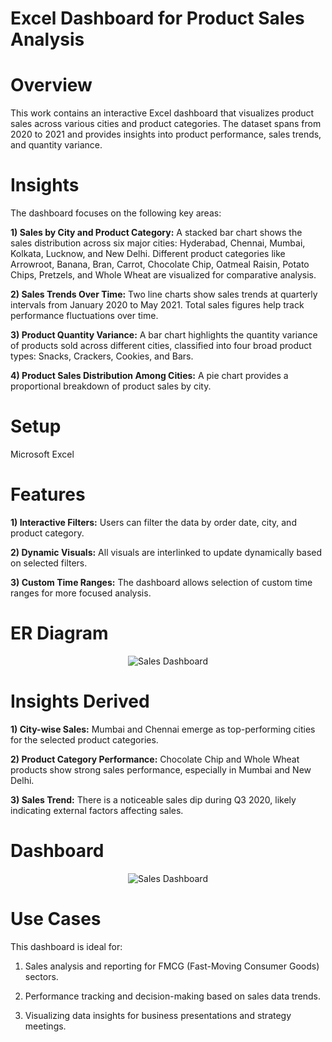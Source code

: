 # Excel Dashboard for Product Sales Analysis

# Overview

This work contains an interactive Excel dashboard that visualizes product sales across various cities and product categories. The dataset spans from 2020 to 2021 and provides insights into product performance, sales trends, and quantity variance.

# Insights

The dashboard focuses on the following key areas:

**1) Sales by City and Product Category:**
A stacked bar chart shows the sales distribution across six major cities: Hyderabad, Chennai, Mumbai, Kolkata, Lucknow, and New Delhi.
Different product categories like Arrowroot, Banana, Bran, Carrot, Chocolate Chip, Oatmeal Raisin, Potato Chips, Pretzels, and Whole Wheat are visualized for comparative analysis.

**2) Sales Trends Over Time:**
Two line charts show sales trends at quarterly intervals from January 2020 to May 2021.
Total sales figures help track performance fluctuations over time.

**3) Product Quantity Variance:**
A bar chart highlights the quantity variance of products sold across different cities, classified into four broad product types: Snacks, Crackers, Cookies, and Bars.

**4) Product Sales Distribution Among Cities:**
A pie chart provides a proportional breakdown of product sales by city.

# Setup 

Microsoft Excel

# Features

**1) Interactive Filters:** Users can filter the data by order date, city, and product category.

**2) Dynamic Visuals:** All visuals are interlinked to update dynamically based on selected filters.

**3) Custom Time Ranges:** The dashboard allows selection of custom time ranges for more focused analysis.

# ER Diagram

<p align="center">
    <img src="https://github.com/user-attachments/assets/57fe3b19-4e6b-451c-861c-31863be4dbbf" alt="Sales Dashboard"/>
</p>

# Insights Derived

**1) City-wise Sales:** Mumbai and Chennai emerge as top-performing cities for the selected product categories.

**2) Product Category Performance:** Chocolate Chip and Whole Wheat products show strong sales performance, especially in Mumbai and New Delhi.

**3) Sales Trend:** There is a noticeable sales dip during Q3 2020, likely indicating external factors affecting sales.

# Dashboard

<p align="center">
    <img src="https://github.com/user-attachments/assets/3ee8c2af-73ce-4086-b99a-ba8391793208" alt="Sales Dashboard"/>
</p>

# Use Cases

This dashboard is ideal for:

1) Sales analysis and reporting for FMCG (Fast-Moving Consumer Goods) sectors.

2) Performance tracking and decision-making based on sales data trends.

3) Visualizing data insights for business presentations and strategy meetings.
